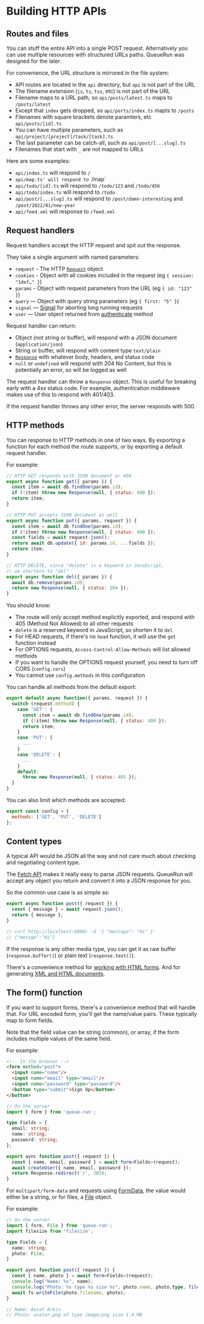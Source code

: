 # Building HTTP APIs

## Routes and files

You can stuff the entire API into a single POST request. Alternatively you can use multiple resources with structured URLs paths. QueueRun was designed for the later.

For convenience, the URL structure is mirrored in the file system:

- API routes are located in the `api` directory, but `api` is not part of the URL
- The filename extension (`js`, `ts`, `tsx`, etc) is not part of the URL
- Filename maps to a URL path, so `api/posts/latest.ts` maps to `/posts/latest`
- Except that `index` gets dropped, so `api/ports/index.ts` mapts to `/posts`
- Filenames with square brackets denote paramters, etc `api/posts/[id].ts`
- You can have multiple parameters, such as `api/project/[project]/task/[task].ts`
- The last parameter can be catch-all, such as `api/post/[...slug].ts`
- Filenames that start with `_` are not mapped to URLs

Here are some examples:

- `api/index.ts` will respond to `/`
- `api/map.ts' will respond to `/map`
- `api/todo/[id].ts` will respond to `/todo/123` and `/todo/456`
- `api/todo/index.ts` will respond to `/todo`
- `api/post/[...slug].ts` will respond to `/post/damn-interesting` and `/post/2022/01/new-year`
- `api/feed.xml` will response to `/feed.xml`


## Request handlers

Request handlers accept the HTTP request and spit out the response.

They take a single argument with named parameters:

- `request` - The HTTP [`Request`](https://developer.mozilla.org/en-US/docs/Web/API/Request) object
- `cookies` - Object with all cookies included in the request (eg `{ session: "1def…" }`)
- `params` - Object with request parameters from the URL (eg `{ id: "123" }`)
- `query` — Object with query string parameters (eg `{ first: "5" }`)
- `signal` — [Signal](https://developer.mozilla.org/en-US/docs/Web/API/AbortController) for aborting long running requests
- `user` — User object returned from [authenticate](authentication.md) method

Request handler can return:

- Object (not string or buffer), will respond with a JSON document (`application/json`)
- String or buffer, will respond with content type `text/plain`
- [`Response`](https://developer.mozilla.org/en-US/docs/Web/API/Response) with whatever body, headers, and status code
- `null` or `undefined` will respond with 204 No Content, but this is potentially an error, so will be logged as well

The request handler can throw a `Response` object. This is useful for breaking early with a 4xx status code. For example, authentication middleware makes use of this to respond with 401/403.

If the request handler throws any other error, the server responds with 500.


## HTTP methods

You can response to HTTP methods in one of two ways. By exporting a function for each method the route supports, or by exporting a default request handler.

For example:

```js
// HTTP GET responds with JSON document or 404
export async function get({ params }) {
  const item = await db.findOne(params.id);
  if (!item) throw new Response(null, { status: 400 });
  return item;
}

// HTTP PUT accepts JSON document as well
export async function put({ params, request }) {
  const item = await db.findOne(params.id);
  if (!item) throw new Response(null, { status: 400 });
  const fields = await request.json();
  return await db.update({ id: params.id, ...fields });
  return item;
}

// HTTP DELETE, since "delete" is a keyword in JavaScript,
// we shortern to "del"
export async function del({ params }) {
  await db.remove(params.id);
  return new Response(null, { status: 204 });
}
```

You should know:

* The route will only accept method explicitly exported, and respond with 405 (Method Not Allowed) to all other requests
* `delete` is a reserved keyword in JavaScript, so shorten it to `del`
* For HEAD requests, if there's no `head` function, it will use the `get` function instead
* For OPTIONS requests, `Access-Control-Allow-Methods` will list allowed methods
* If you want to handle the OPTIONS request yourself, you need to turn off CORS (`config.cors`)
* You cannot use `config.methods` in this configuration

You can handle all methods from the default export:

```js
export default async function({ params, request }) {
  switch (request.method) {
    case 'GET': {
      const item = await db.findOne(params.id);
      if (!item) throw new Response(null, { status: 400 });
      return item;
    }
    case 'PUT': {
      ...
    }
    case 'DELETE': {
      ...
    }
    default:
      throw new Response(null, { status: 405 });
  }
}
```

You can also limit which methods are accepted:

```js
export const config = {
  methods: ['GET', 'PUT', 'DELETE']
};
```

## Content types

A typical API would be JSON all the way and not care much about checking and negotiating content type.

The [Fetch API](https://developer.mozilla.org/en-US/docs/Web/API/Fetch_API) makes it really easy to parse JSON requests. QueueRun will accept any object you return and convert it into a JSON response for you.

So the common use case is as simple as:

```js
export async function post({ request }) {
  const { message } = await request.json();
  return { message };
}

// curl http://localhost:8000/ -d '{ "message": "Hi" }'
// {"messge":"Hi"}
```

If the response is any other media type, you can get it as raw buffer (`response.buffer()`) or plain text (`response.text()`).

There's a convenience method for [working with HTML forms](#the-form-function). And for generating [XML and HTML documents](/xml.md).


## The form() function

If you want to support forms, there's a convenience method that will handle that. For URL encoded form, you'll get the name/value pairs. These typically map to form fields.

Note that the field value can be string (common), or array, if the form includes multiple values of the same field.

For example:

```html
<!-- In the browser -->
<form method="post">
  <input name="name"/>
  <input name="email" type="email"/>
  <input name="password" type="password"/>
  <button type="submit">Sign Up</button>
</button>
```

```ts
// On the server
import { form } from 'queue-run';

type Fields = {
  email: string;
  name: string;
  password: string;
};

export aync function post({ request }) {
  const { name, email, passowrd } = await form<Fields>(request);
  await createUser({ name, email, password });
  return Response.redirect('/', 303);
}
```

For `multipart/form-data` and requests using [FormData](https://developer.mozilla.org/en-US/docs/Web/API/FormData), the value would either be a string, or for files, a [File](https://developer.mozilla.org/en-US/docs/Web/API/File) object.

For example:

```ts
// On the server
import { form, File } from 'queue-run';
import filesize from 'filesize';

type Fields = {
  name: string;
  photo: File;
}

export aync function post({ request }) {
  const { name, photo } = await form<Fields>(request);
  console.log("Name: %s", name);
  console.log("Photo: %s type %s size %s", photo.name, photo,type, filesize(photo.size));
  await fs.writeFile(photo.filename, photo);
}

// Name: Assaf Arkin
// Photo: avatar.png of type image/png size 1.4 MB
```


